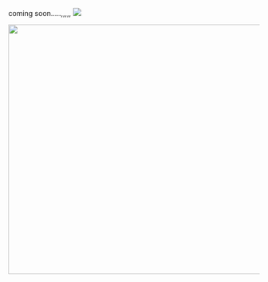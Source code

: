 coming soon.....,,,,,
![](https://files.catbox.moe/pdijel.png)

<p align="center">
<img src=https://files.catbox.moe/ti6mtx.png width="664" height="500"/>
</p>
